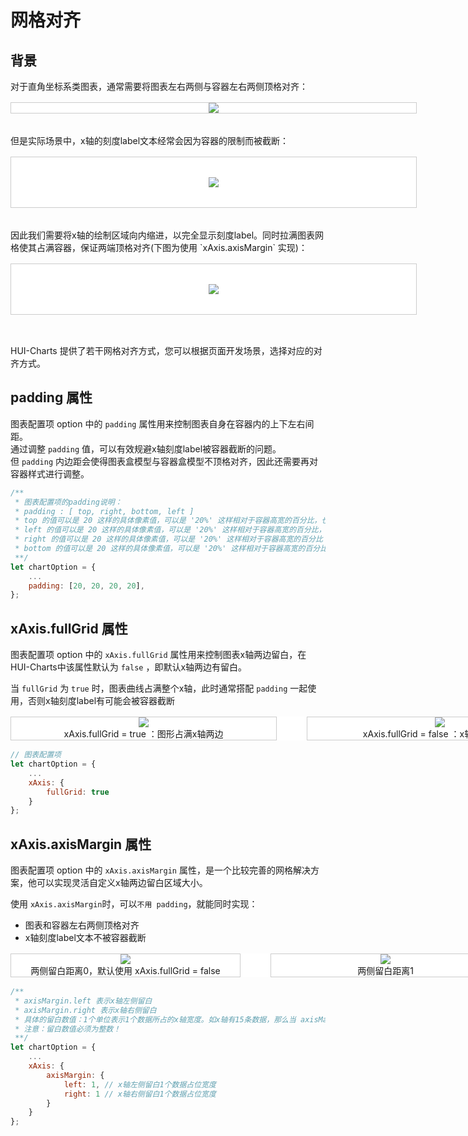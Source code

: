 # 网格对齐

## 背景

对于直角坐标系类图表，通常需要将图表左右两侧与容器左右两侧顶格对齐：

<div class="img-warpper">
    <div class="img-container">
        <img src="./image/md/axisMarginDesign.png"/>
    </div>
</div>

</br>
但是实际场景中，x轴的刻度label文本经常会因为容器的限制而被截断：

<div class="img-warpper">
    <div class="img-container" style="padding: 32px;">
        <img src="./image/md/axisMarginTruncation.png"/>
    </div>
</div>

</br>
因此我们需要将x轴的绘制区域向内缩进，以完全显示刻度label。同时拉满图表网格使其占满容器，保证两端顶格对齐(下图为使用 `xAxis.axisMargin` 实现)：

<div class="img-warpper">
    <div class="img-container" style="padding: 32px;">
        <img src="./image/md/axisMargin.png"/>
    </div>
</div>

</br>

HUI-Charts 提供了若干网格对齐方式，您可以根据页面开发场景，选择对应的对齐方式。


## padding 属性
图表配置项 option 中的 `padding` 属性用来控制图表自身在容器内的上下左右间距。</br>
通过调整 `padding` 值，可以有效规避x轴刻度label被容器截断的问题。</br>
但 `padding` 内边距会使得图表盒模型与容器盒模型不顶格对齐，因此还需要再对容器样式进行调整。

```jsx
/**
 * 图表配置项的padding说明：
 * padding : [ top, right, bottom, left ]
 * top 的值可以是 20 这样的具体像素值，可以是 '20%' 这样相对于容器高宽的百分比，也可以是 'top', 'middle', 'bottom'
 * left 的值可以是 20 这样的具体像素值，可以是 '20%' 这样相对于容器高宽的百分比，也可以是 'left', 'center', 'right'
 * right 的值可以是 20 这样的具体像素值，可以是 '20%' 这样相对于容器高宽的百分比
 * bottom 的值可以是 20 这样的具体像素值，可以是 '20%' 这样相对于容器高宽的百分比 
 **/
let chartOption = {
    ...
    padding: [20, 20, 20, 20],
};
```

## xAxis.fullGrid 属性
图表配置项 option 中的 `xAxis.fullGrid` 属性用来控制图表x轴两边留白，在HUI-Charts中该属性默认为 `false` ，即默认x轴两边有留白。

当 `fullGrid` 为 `true` 时，图表曲线占满整个x轴，此时通常搭配 `padding` 一起使用，否则x轴刻度label有可能会被容器截断

<div class="img-warpper img-double">
    <div class="img-container">
        <img src="./image/md/axisMarginFullGrid.png"/>
        <span>xAxis.fullGrid = true ：图形占满x轴两边</span>
    </div>
    <div class="img-container" style="margin-left: 3rem;">
        <img src="./image/md/axisMarginFullGridFalse.png"/>
        <span>xAxis.fullGrid = false ：x轴两边有留白</span>
    </div>
</div>

```jsx
// 图表配置项
let chartOption = {
    ...
    xAxis: {
        fullGrid: true
    }
};
```

## xAxis.axisMargin 属性
图表配置项 option 中的 `xAxis.axisMargin` 属性，是一个比较完善的网格解决方案，他可以实现灵活自定义x轴两边留白区域大小。

使用 `xAxis.axisMargin`时，可以`不用 padding`，就能同时实现：

* 图表和容器左右两侧顶格对齐
* x轴刻度label文本不被容器截断

<div class="img-warpper img-three">
    <div class="img-container">
        <img src="./image/md/axisMargin1.png"/>
        <span>两侧留白距离0，默认使用 xAxis.fullGrid = false</span>
    </div>
    <div class="img-container" style="margin-left: 3rem;">
        <img src="./image/md/axisMargin2.png"/>
        <span>两侧留白距离1</span>
    </div>
    <div class="img-container" style="margin-left: 3rem;">
        <img src="./image/md/axisMargin3.png"/>
        <span>两侧留白距离2</span>
    </div>
</div>

```jsx
/**
 * axisMargin.left 表示x轴左侧留白
 * axisMargin.right 表示x轴右侧留白
 * 具体的留白数值：1个单位表示1个数据所占的x轴宽度。如x轴有15条数据，那么当 axisMargin.left = 2 时表示x轴左侧留白 "x轴总宽度/15 * 2" 的空间
 * 注意：留白数值必须为整数！
 **/
let chartOption = {
    ...
    xAxis: {
        axisMargin: {
            left: 1, // x轴左侧留白1个数据占位宽度
            right: 1 // x轴右侧留白1个数据占位宽度
        }
    }
};
```

<!-- 样式 -->
<style>
    .markdown-body p{
        line-height: 24px;
    }
    .img-warpper{
        width: 650px;
        margin: auto;
        display: flex;
        margin-top: 16px;
        margin-bottom: 16px;
        align-items: center;
        flex-direction: row;
        background-color:#ffffff;
        justify-content: space-between;
    }
    .img-double{
        width: 900px;
    }
    .img-three{
        width: 1200px;
    }
    .img-container{
        border:1px solid #ccc;
        position:relative;
        margin:0 auto;
        width: 650px;
        display:inline-flex;
        justify-content:center;
        align-items:center;
        flex-direction: column;
        font-size: 14px;
    }
    .img-container-dark{
        background-color:#191919;
    }
</style>
